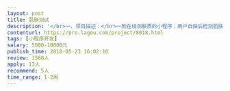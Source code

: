 ```yaml
---                
layout: post       
title: 肌肤测试           
description: '</br>一、项目描述：</br>一款在线测肤质的小程序；用户自拍后检测肌肤信息，返还相应结果（测肤质有API接口，自需做数据展示）；然后通过结果给用户推荐相应的护肤产品；用户还可根据自身检测结果生成海报；</br>二、功能点：</br>数据展示；产品推荐（数据匹配）、根据不同类型生成不同海报、等</br>三、可参考APP</br>《今天你真好看》</br>四、人员要求</br>最好是前后都会的全栈性设计师；</br>'     
contenturl: https://pro.lagou.com/project/8018.html      
tags: [小程序开发]            
salary: 5000-10000元          
publish_time: 2018-05-23 16:02:10         
review: 1568人                   
apply: 13人                   
recommend: 5人                   
time_range: 1-2周              
---                 
```

